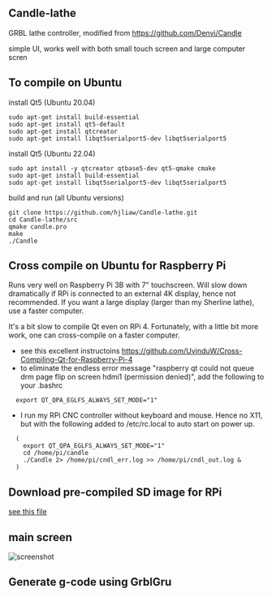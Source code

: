 Candle-lathe
-------------
GRBL lathe controller, modified from https://github.com/Denvi/Candle

simple UI, works well with both small touch screen and large computer scren

To compile on Ubuntu 
------------------------------
install Qt5 (Ubuntu 20.04)
```
sudo apt-get install build-essential 
sudo apt-get install qt5-default 
sudo apt-get install qtcreator
sudo apt-get install libqt5serialport5-dev libqt5serialport5
```

install Qt5 (Ubuntu 22.04)
```
sudo apt install -y qtcreator qtbase5-dev qt5-qmake cmake
sudo apt-get install build-essential
sudo apt-get install libqt5serialport5-dev libqt5serialport5
```

build and run (all Ubuntu versions)
```
git clone https://github.com/hjliaw/Candle-lathe.git
cd Candle-lathe/src
qmake candle.pro 
make
./Candle
```

Cross compile on Ubuntu for Raspberry Pi
-----------------------------------------
Runs very well on Raspberry Pi 3B with 7" touchscreen.  Will slow down dramatically if RPi is connected to an external 4K display, hence not recommended. If you want a large display (larger than my Sherline lathe), use a faster computer.

It's a bit slow to compile Qt even on RPi 4. Fortunately, with a little bit more work, one can cross-compile on a faster computer.

* see this excellent instructoins https://github.com/UvinduW/Cross-Compiling-Qt-for-Raspberry-Pi-4
* to eliminate the endless error message "raspberry qt could not queue drm page flip on screen hdmi1 (permission denied)", add the following to your .bashrc
```  
  export QT_QPA_EGLFS_ALWAYS_SET_MODE="1"
```  
* I run my RPi CNC controller without keyboard and mouse.  Hence no X11, but with the following added to /etc/rc.local to auto start on power up.
```
  (
    export QT_QPA_EGLFS_ALWAYS_SET_MODE="1"
    cd /home/pi/candle 
    ./Candle 2> /home/pi/cndl_err.log >> /home/pi/cndl_out.log &
  )
```
Download pre-compiled SD image for RPi
--------------------------------------
[see this file](doc/rpi_img.md)



main screen 
---------------
![screenshot](/screenshots/screenshot_ballhandle_small.png)

Generate g-code using GrblGru
-----------------------------
